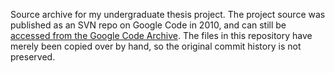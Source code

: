 Source archive for my undergraduate thesis project. The project source was published as an SVN repo on Google Code in 2010, and can still be [accessed from the Google Code Archive](https://code.google.com/archive/p/lk-wildgarden/). The files in this repository have merely been copied over by hand, so the original commit history is not preserved.
